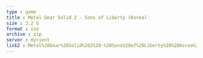 ```yaml
---
type : game
title : Metal Gear Solid 2 - Sons of Liberty (Korea)
size : 3.2 G
format : iso
archive : zip
server : myrient
link2 : Metal%20Gear%20Solid%202%20-%20Sons%20of%20Liberty%20%28Korea%29
---
```

